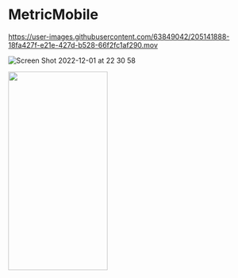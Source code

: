 # MetricMobile

https://user-images.githubusercontent.com/63849042/205141888-18fa427f-e21e-427d-b528-66f2fc1af290.mov

![Screen Shot 2022-12-01 at 22 30 58](https://user-images.githubusercontent.com/63849042/205142913-b2364b5f-0fb7-44f9-8d12-2079609e544f.png)


<img src="https://camo.githubusercontent.com/..." data-canonical-src="https://gyazo.com/eb5c5741b6a9a16c692170a41a49c858.png" width="200" height="400" />
